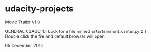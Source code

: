 # udacity-projects
Movie Trailer v1.0

GENERAL USAGE:
1.) Look for a file named entertainment_center.py
2.) Double click the file and default browser will open

05 December 2016
